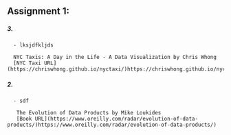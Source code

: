 
## **Assignment 1:**

##### **3.** 
      - lksjdfkljds

      NYC Taxis: A Day in the Life - A Data Visualization by Chris Whong
      [NYC Taxi URL](https://chriswhong.github.io/nyctaxi/)https://chriswhong.github.io/nyctaxi/)
      
##### **2.** 
      - sdf

       The Evolution of Data Products by Mike Loukides
       [Book URL](https://www.oreilly.com/radar/evolution-of-data-products/)https://www.oreilly.com/radar/evolution-of-data-products/)


